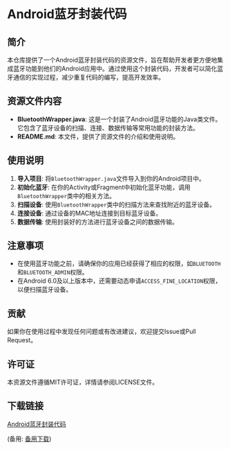 # Android蓝牙封装代码

## 简介

本仓库提供了一个Android蓝牙封装代码的资源文件，旨在帮助开发者更方便地集成蓝牙功能到他们的Android应用中。通过使用这个封装代码，开发者可以简化蓝牙通信的实现过程，减少重复代码的编写，提高开发效率。

## 资源文件内容

- **BluetoothWrapper.java**: 这是一个封装了Android蓝牙功能的Java类文件。它包含了蓝牙设备的扫描、连接、数据传输等常用功能的封装方法。
- **README.md**: 本文件，提供了资源文件的介绍和使用说明。

## 使用说明

1. **导入项目**: 将`BluetoothWrapper.java`文件导入到你的Android项目中。
2. **初始化蓝牙**: 在你的Activity或Fragment中初始化蓝牙功能，调用`BluetoothWrapper`类中的相关方法。
3. **扫描设备**: 使用`BluetoothWrapper`类中的扫描方法来查找附近的蓝牙设备。
4. **连接设备**: 通过设备的MAC地址连接到目标蓝牙设备。
5. **数据传输**: 使用封装好的方法进行蓝牙设备之间的数据传输。

## 注意事项

- 在使用蓝牙功能之前，请确保你的应用已经获得了相应的权限，如`BLUETOOTH`和`BLUETOOTH_ADMIN`权限。
- 在Android 6.0及以上版本中，还需要动态申请`ACCESS_FINE_LOCATION`权限，以便扫描蓝牙设备。

## 贡献

如果你在使用过程中发现任何问题或有改进建议，欢迎提交Issue或Pull Request。

## 许可证

本资源文件遵循MIT许可证，详情请参阅LICENSE文件。

## 下载链接
[Android蓝牙封装代码](https://pan.quark.cn/s/0300946b1ab4) 

(备用: [备用下载](https://pan.baidu.com/s/1j7HWasyOX3ELJZ-SGu0egg?pwd=1234))
